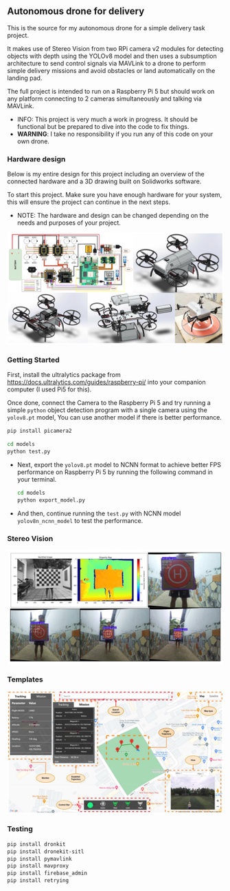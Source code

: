 ## Autonomous drone for delivery 

This is the source for my autonomous drone for a simple delivery task project.

It makes use of Stereo Vision from two RPi camera v2 modules for detecting objects with depth using the YOLOv8 model and then uses a subsumption architecture to send control signals via MAVLink to a drone to perform simple delivery missions and avoid obstacles or land automatically on the landing pad.

The full project is intended to run on a Raspberry Pi 5 but should work on any platform connecting to 2 cameras simultaneously and talking via MAVLink.

- INFO: This project is very much a work in progress. It should be functional but be prepared to dive into the code to fix things.
- **WARNING**: I take no responsibility if you run any of this code on your own drone.

### Hardware design

Below is my entire design for this project including an overview of the connected hardware and a 3D drawing built on Solidworks software.

To start this project. Make sure you have enough hardware for your system, this will ensure the project can continue in the next steps.

- NOTE: The hardware and design can be changed depending on the needs and purposes of your project.
<img src = "/hardware_design.jpg"> 

### Getting Started

First, install the ultralytics package from https://docs.ultralytics.com/guides/raspberry-pi/ into your companion computer (I used Pi5 for this).

Once done, connect the Camera to the Raspberry Pi 5 and try running a simple `python` object detection program with a single camera using the `yolov8.pt` model, You can use another model if there is better performance.

```bash
pip install picamera2 
```
```bash
cd models
python test.py
```

- Next, export the `yolov8.pt` model to NCNN format to achieve better FPS performance on Raspberry Pi 5 by running the following command in your terminal.

  ```bash
  cd models
  python export_model.py
  ```
  
- And then, continue running the `test.py` with NCNN model `yolov8n_ncnn_model` to test the performance.

### Stereo Vision

<img src="/StereoVision/results.jpg"/>

### Templates

<img src="/templates_view.jpg"/>

### Testing
```bash
pip install dronkit
pip install dronekit-sitl 
pip install pymavlink
pip install mavproxy
pip install firebase_admin
pip install retrying
```



